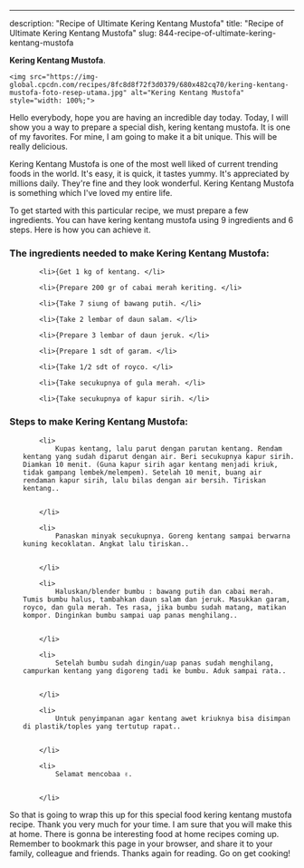 ---
description: "Recipe of Ultimate Kering Kentang Mustofa"
title: "Recipe of Ultimate Kering Kentang Mustofa"
slug: 844-recipe-of-ultimate-kering-kentang-mustofa

<p>
	<strong>Kering Kentang Mustofa</strong>. 
	
</p>
<p>
	
	<img src="https://img-global.cpcdn.com/recipes/8fc8d8f72f3d0379/680x482cq70/kering-kentang-mustofa-foto-resep-utama.jpg" alt="Kering Kentang Mustofa" style="width: 100%;">
	
	
</p>
<p>
	Hello everybody, hope you are having an incredible day today. Today, I will show you a way to prepare a special dish, kering kentang mustofa. It is one of my favorites. For mine, I am going to make it a bit unique. This will be really delicious.
</p>
	
<p>
	
</p>
<p>
	Kering Kentang Mustofa is one of the most well liked of current trending foods in the world. It's easy, it is quick, it tastes yummy. It's appreciated by millions daily. They're fine and they look wonderful. Kering Kentang Mustofa is something which I've loved my entire life.
</p>

<p>
To get started with this particular recipe, we must prepare a few ingredients. You can have kering kentang mustofa using 9 ingredients and 6 steps. Here is how you can achieve it.
</p>

<h3>The ingredients needed to make Kering Kentang Mustofa:</h3>

<ol>
	
		<li>{Get 1 kg of kentang. </li>
	
		<li>{Prepare 200 gr of cabai merah keriting. </li>
	
		<li>{Take 7 siung of bawang putih. </li>
	
		<li>{Take 2 lembar of daun salam. </li>
	
		<li>{Prepare 3 lembar of daun jeruk. </li>
	
		<li>{Prepare 1 sdt of garam. </li>
	
		<li>{Take 1/2 sdt of royco. </li>
	
		<li>{Take secukupnya of gula merah. </li>
	
		<li>{Take secukupnya of kapur sirih. </li>
	
</ol>
<p>
	
</p>

<h3>Steps to make Kering Kentang Mustofa:</h3>

<ol>
	
		<li>
			Kupas kentang, lalu parut dengan parutan kentang. Rendam kentang yang sudah diparut dengan air. Beri secukupnya kapur sirih. Diamkan 10 menit. (Guna kapur sirih agar kentang menjadi kriuk, tidak gampang lembek/melempem). Setelah 10 menit, buang air rendaman kapur sirih, lalu bilas dengan air bersih. Tiriskan kentang..
			
			
		</li>
	
		<li>
			Panaskan minyak secukupnya. Goreng kentang sampai berwarna kuning kecoklatan. Angkat lalu tiriskan..
			
			
		</li>
	
		<li>
			Haluskan/blender bumbu : bawang putih dan cabai merah. Tumis bumbu halus, tambahkan daun salam dan jeruk. Masukkan garam, royco, dan gula merah. Tes rasa, jika bumbu sudah matang, matikan kompor. Dinginkan bumbu sampai uap panas menghilang..
			
			
		</li>
	
		<li>
			Setelah bumbu sudah dingin/uap panas sudah menghilang, campurkan kentang yang digoreng tadi ke bumbu. Aduk sampai rata..
			
			
		</li>
	
		<li>
			Untuk penyimpanan agar kentang awet kriuknya bisa disimpan di plastik/toples yang tertutup rapat..
			
			
		</li>
	
		<li>
			Selamat mencobaa ✌.
			
			
		</li>
	
</ol>

<p>
	
</p>

<p>
	So that is going to wrap this up for this special food kering kentang mustofa recipe. Thank you very much for your time. I am sure that you will make this at home. There is gonna be interesting food at home recipes coming up. Remember to bookmark this page in your browser, and share it to your family, colleague and friends. Thanks again for reading. Go on get cooking!
</p>
